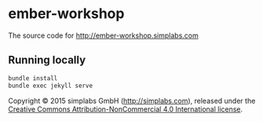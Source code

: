 # ember-workshop

The source code for http://ember-workshop.simplabs.com

## Running locally

```bash
bundle install
bundle exec jekyll serve
```

Copyright &copy; 2015 simplabs GmbH (http://simplabs.com), released under
the
[Creative Commons Attribution-NonCommercial 4.0 International license](http://creativecommons.org/licenses/by-nc/4.0/).
